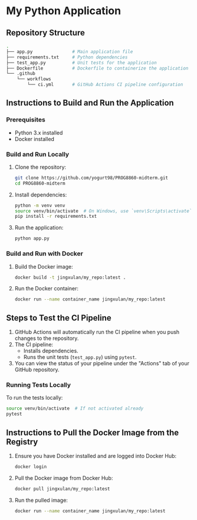 # My Python Application

## Repository Structure

```bash
.
├── app.py               # Main application file
├── requirements.txt     # Python dependencies
├── test_app.py          # Unit tests for the application
├── Dockerfile           # Dockerfile to containerize the application
└── .github
    └── workflows
        └── ci.yml       # GitHub Actions CI pipeline configuration
```

## Instructions to Build and Run the Application

### Prerequisites
- Python 3.x installed
- Docker installed

### Build and Run Locally

1. Clone the repository:
   ```bash
   git clone https://github.com/yogurt98/PROG8860-midterm.git
   cd PROG8860-midterm
   ```

2. Install dependencies:
   ```bash
   python -m venv venv
   source venv/bin/activate  # On Windows, use `venv\Scripts\activate`
   pip install -r requirements.txt
   ```

3. Run the application:
   ```bash
   python app.py
   ```

### Build and Run with Docker

1. Build the Docker image:
   ```bash
   docker build -t jingxulan/my_repo:latest .
   ```

2. Run the Docker container:
   ```bash
   docker run --name container_name jingxulan/my_repo:latest
   ```

## Steps to Test the CI Pipeline

1. GitHub Actions will automatically run the CI pipeline when you push changes to the repository.
2. The CI pipeline:
   - Installs dependencies.
   - Runs the unit tests (`test_app.py`) using `pytest`.
3. You can view the status of your pipeline under the "Actions" tab of your GitHub repository.

### Running Tests Locally

To run the tests locally:
```bash
source venv/bin/activate  # If not activated already
pytest
```

## Instructions to Pull the Docker Image from the Registry

1. Ensure you have Docker installed and are logged into Docker Hub:
   ```bash
   docker login
   ```

2. Pull the Docker image from Docker Hub:
   ```bash
   docker pull jingxulan/my_repo:latest
   ```

3. Run the pulled image:
   ```bash
   docker run --name container_name jingxulan/my_repo:latest
   ```
